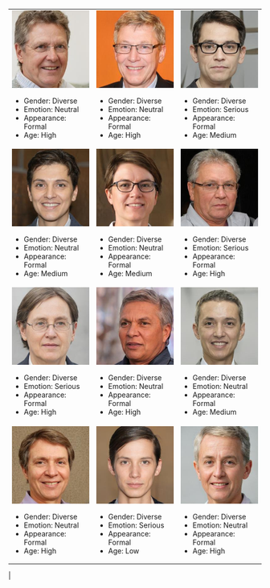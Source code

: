 |   |   |   |
|---|---|---|
| <a href = "https://github.com/human-centered-ai-lab/PERSONAS/blob/main/Resources/Faces/AllFacesHighRes/GenD_EmoN_AppF_AgeH_00215.jpg"><img src="https://github.com/human-centered-ai-lab/PERSONAS/blob/main/Resources/Faces/AllFacesLowRes/GenD_EmoN_AppF_AgeH_00215_small.jpg" width="250" title="Persona 00215"></a><ul><li>Gender: Diverse</li><li>Emotion: Neutral</li><li>Appearance: Formal</li><li>Age: High</li></ul>| <a href = "https://github.com/human-centered-ai-lab/PERSONAS/blob/main/Resources/Faces/AllFacesHighRes/GenD_EmoN_AppF_AgeH_01098.jpg"><img src="https://github.com/human-centered-ai-lab/PERSONAS/blob/main/Resources/Faces/AllFacesLowRes/GenD_EmoN_AppF_AgeH_01098_small.jpg" width="250" title="Persona 01098"></a><ul><li>Gender: Diverse</li><li>Emotion: Neutral</li><li>Appearance: Formal</li><li>Age: High</li></ul>| <a href = "https://github.com/human-centered-ai-lab/PERSONAS/blob/main/Resources/Faces/AllFacesHighRes/GenD_EmoS_AppF_AgeM_03979.jpg"><img src="https://github.com/human-centered-ai-lab/PERSONAS/blob/main/Resources/Faces/AllFacesLowRes/GenD_EmoS_AppF_AgeM_03979_small.jpg" width="250" title="Persona 03979"></a><ul><li>Gender: Diverse</li><li>Emotion: Serious</li><li>Appearance: Formal</li><li>Age: Medium</li></ul>|
| <a href = "https://github.com/human-centered-ai-lab/PERSONAS/blob/main/Resources/Faces/AllFacesHighRes/GenD_EmoN_AppF_AgeM_04416.jpg"><img src="https://github.com/human-centered-ai-lab/PERSONAS/blob/main/Resources/Faces/AllFacesLowRes/GenD_EmoN_AppF_AgeM_04416_small.jpg" width="250" title="Persona 04416"></a><ul><li>Gender: Diverse</li><li>Emotion: Neutral</li><li>Appearance: Formal</li><li>Age: Medium</li></ul>| <a href = "https://github.com/human-centered-ai-lab/PERSONAS/blob/main/Resources/Faces/AllFacesHighRes/GenD_EmoN_AppF_AgeM_04665.jpg"><img src="https://github.com/human-centered-ai-lab/PERSONAS/blob/main/Resources/Faces/AllFacesLowRes/GenD_EmoN_AppF_AgeM_04665_small.jpg" width="250" title="Persona 04665"></a><ul><li>Gender: Diverse</li><li>Emotion: Neutral</li><li>Appearance: Formal</li><li>Age: Medium</li></ul>| <a href = "https://github.com/human-centered-ai-lab/PERSONAS/blob/main/Resources/Faces/AllFacesHighRes/GenD_EmoS_AppF_AgeH_04886.jpg"><img src="https://github.com/human-centered-ai-lab/PERSONAS/blob/main/Resources/Faces/AllFacesLowRes/GenD_EmoS_AppF_AgeH_04886_small.jpg" width="250" title="Persona 04886"></a><ul><li>Gender: Diverse</li><li>Emotion: Serious</li><li>Appearance: Formal</li><li>Age: High</li></ul>|
| <a href = "https://github.com/human-centered-ai-lab/PERSONAS/blob/main/Resources/Faces/AllFacesHighRes/GenD_EmoS_AppF_AgeH_04961.jpg"><img src="https://github.com/human-centered-ai-lab/PERSONAS/blob/main/Resources/Faces/AllFacesLowRes/GenD_EmoS_AppF_AgeH_04961_small.jpg" width="250" title="Persona 04961"></a><ul><li>Gender: Diverse</li><li>Emotion: Serious</li><li>Appearance: Formal</li><li>Age: High</li></ul>| <a href = "https://github.com/human-centered-ai-lab/PERSONAS/blob/main/Resources/Faces/AllFacesHighRes/GenD_EmoN_AppF_AgeH_06029.jpg"><img src="https://github.com/human-centered-ai-lab/PERSONAS/blob/main/Resources/Faces/AllFacesLowRes/GenD_EmoN_AppF_AgeH_06029_small.jpg" width="250" title="Persona 06029"></a><ul><li>Gender: Diverse</li><li>Emotion: Neutral</li><li>Appearance: Formal</li><li>Age: High</li></ul>| <a href = "https://github.com/human-centered-ai-lab/PERSONAS/blob/main/Resources/Faces/AllFacesHighRes/GenD_EmoN_AppF_AgeM_06235.jpg"><img src="https://github.com/human-centered-ai-lab/PERSONAS/blob/main/Resources/Faces/AllFacesLowRes/GenD_EmoN_AppF_AgeM_06235_small.jpg" width="250" title="Persona 06235"></a><ul><li>Gender: Diverse</li><li>Emotion: Neutral</li><li>Appearance: Formal</li><li>Age: Medium</li></ul>|
| <a href = "https://github.com/human-centered-ai-lab/PERSONAS/blob/main/Resources/Faces/AllFacesHighRes/GenD_EmoN_AppF_AgeH_06370.jpg"><img src="https://github.com/human-centered-ai-lab/PERSONAS/blob/main/Resources/Faces/AllFacesLowRes/GenD_EmoN_AppF_AgeH_06370_small.jpg" width="250" title="Persona 06370"></a><ul><li>Gender: Diverse</li><li>Emotion: Neutral</li><li>Appearance: Formal</li><li>Age: High</li></ul>| <a href = "https://github.com/human-centered-ai-lab/PERSONAS/blob/main/Resources/Faces/AllFacesHighRes/GenD_EmoS_AppF_AgeL_07783.jpg"><img src="https://github.com/human-centered-ai-lab/PERSONAS/blob/main/Resources/Faces/AllFacesLowRes/GenD_EmoS_AppF_AgeL_07783_small.jpg" width="250" title="Persona 07783"></a><ul><li>Gender: Diverse</li><li>Emotion: Serious</li><li>Appearance: Formal</li><li>Age: Low</li></ul>| <a href = "https://github.com/human-centered-ai-lab/PERSONAS/blob/main/Resources/Faces/AllFacesHighRes/GenD_EmoN_AppF_AgeH_08026.jpg"><img src="https://github.com/human-centered-ai-lab/PERSONAS/blob/main/Resources/Faces/AllFacesLowRes/GenD_EmoN_AppF_AgeH_08026_small.jpg" width="250" title="Persona 08026"></a><ul><li>Gender: Diverse</li><li>Emotion: Neutral</li><li>Appearance: Formal</li><li>Age: High</li></ul>|
|
